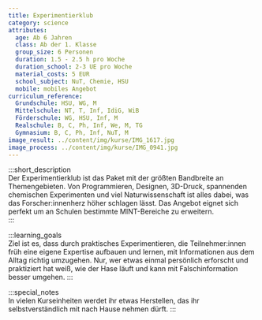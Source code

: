 ```yaml
---
title: Experimentierklub
category: science
attributes:
  age: Ab 6 Jahren
  class: Ab der 1. Klasse
  group_size: 6 Personen
  duration: 1.5 - 2.5 h pro Woche
  duration_school: 2-3 UE pro Woche
  material_costs: 5 EUR
  school_subject: NuT, Chemie, HSU
  mobile: mobiles Angebot
curriculum_reference:
  Grundschule: HSU, WG, M  
  Mittelschule: NT, T, Inf, IdiG, WiB  
  Förderschule: WG, HSU, Inf, M  
  Realschule: B, C, Ph, Inf, We, M, TG
  Gymnasium: B, C, Ph, Inf, NuT, M
image_result: ../content/img/kurse/IMG_1617.jpg
image_process: ../content/img/kurse/IMG_0941.jpg
---
```

:::short_description  
Der Experimentierklub ist das Paket mit der größten Bandbreite an Themengebieten. Von Programmieren, Designen, 3D-Druck, spannenden chemischen Experimenten und viel Naturwissenschaft ist alles dabei, was das Forscher:innenherz höher schlagen lässt. Das Angebot eignet sich perfekt um an Schulen bestimmte MINT-Bereiche zu erweitern.   
:::

:::learning_goals  
Ziel ist es, dass durch praktisches Experimentieren, die Teilnehmer:innen früh eine eigene Expertise aufbauen und lernen, mit Informationen aus dem Alltag richtig umzugehen. Nur, wer etwas einmal persönlich erforscht und praktiziert hat weiß, wie der Hase läuft und kann mit Falschinformation besser umgehen.
:::

:::special_notes  
In vielen Kurseinheiten werdet ihr etwas Herstellen, das ihr selbstverständlich mit nach Hause nehmen dürft.
:::
